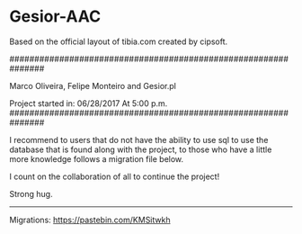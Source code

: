 # Gesior-AAC
Based on the official layout of tibia.com created by cipsoft.

###############################################################</p>
Marco Oliveira, Felipe Monteiro and Gesior.pl</p>
Project started in: 06/28/2017 At 5:00 p.m.
###############################################################

I recommend to users that do not have the ability to use sql to use the database that is found along with the project, to those who have a little more knowledge follows a migration file below.

I count on the collaboration of all to continue the project!

Strong hug.

----------------------------------------------------------------

Migrations: https://pastebin.com/KMSitwkh
